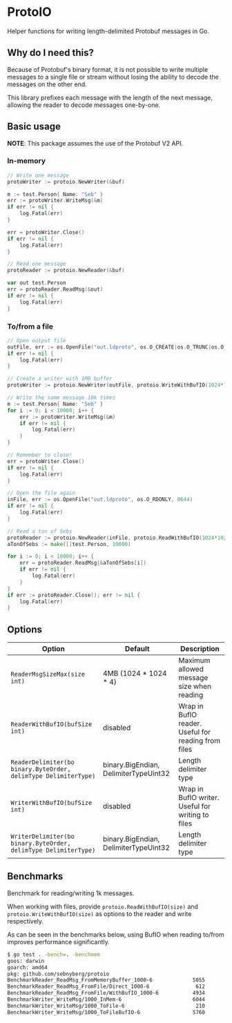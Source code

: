 # ProtoIO

Helper functions for writing length-delimited Protobuf messages in Go.

## Why do I need this?

Because of Protobuf's binary format, it is not possible to write multiple messages to a single file or stream without losing the ability to decode the messages on the other end.

This library prefixes each message with the length of the next message, allowing the reader to decode messages one-by-one.

## Basic usage

__NOTE__: This package assumes the use of the Protobuf V2 API.

### In-memory

```go
// Write one message
protoWriter := protoio.NewWriter(&buf)

m := test.Person{ Name: "Seb" }
err := protoWriter.WriteMsg(&m)
if err != nil {
    log.Fatal(err)
}

err = protoWriter.Close()
if err != nil {
    log.Fatal(err)
}

// Read one message
protoReader := protoio.NewReader(&buf)

var out test.Person
err = protoReader.ReadMsg(&out)
if err != nil {
    log.Fatal(err)
}
```

### To/from a file

```go
// Open output file
outFile, err := os.OpenFile("out.ldproto", os.O_CREATE|os.O_TRUNC|os.O_WRONLY, 0644)
if err != nil {
    log.Fatal(err)
}

// Create a writer with 1MB buffer
protoWriter := protoio.NewWriter(outFile, protoio.WriteWithBufIO(1024*1024))

// Write the same message 10k times
m := test.Person{ Name: "Seb" }
for i := 0; i < 10000; i++ {
    err := protoWriter.WriteMsg(&m)
    if err != nil {
        log.Fatal(err)
    }
}

// Remember to close! 
err = protoWriter.Close()
if err != nil {
    log.Fatal(err)
}

// Open the file again
inFile, err := os.OpenFile("out.ldproto", os.O_RDONLY, 0644)
if err != nil {
    log.Fatal(err)
}

// Read a ton of Sebs
protoReader := protoio.NewReader(inFile, protoio.ReadWithBufIO(1024*1024))
aTonOfSebs := make([]test.Person, 10000)

for i := 0; i < 10000; i++ {
    err = protoReader.ReadMsg(&aTonOfSebs[i])
    if err != nil {
        log.Fatal(err)
    }
}
if err := protoReader.Close(); err != nil {
    log.Fatal(err)
}
```

## Options

| Option | Default | Description | 
| --- | --- | --- |
| `ReaderMsgSizeMax(size int)` | 4MB (1024 * 1024 * 4) | Maximum allowed message size when reading |
| `ReaderWithBufIO(bufSize int)` | disabled | Wrap in BufIO reader. Useful for reading from files |
| `ReaderDelimiter(bo binary.ByteOrder, delimType DelimiterType)` | binary.BigEndian, DelimiterTypeUint32 | Length delimiter type |
| `WriterWithBufIO(bufSize int)` | disabled | Wrap in BufIO writer. Useful for writing to files |
| `WriterDelimiter(bo binary.ByteOrder, delimType DelimiterType)` | binary.BigEndian, DelimiterTypeUint32 | Length delimiter type |

## Benchmarks

Benchmark for reading/writing 1k messages.

When working with files, provide `protoio.ReadWithBufIO(size)` and `protoio.WriteWithBufIO(size)` as options to the reader and write respectively.

As can be seen in the benchmarks below, using BufIO when reading to/from improves performance significantly.

```bash
$ go test . -bench=. -benchmem
goos: darwin
goarch: amd64
pkg: github.com/sebnyberg/protoio
BenchmarkReader_ReadMsg_FromMemoryBuffer_1000-6             5055            237270 ns/op           16032 B/op       2001 allocs/op
BenchmarkReader_ReadMsg_FromFile/Direct_1000-6               612           1864892 ns/op           16032 B/op       2001 allocs/op
BenchmarkReader_ReadMsg_FromFile/WithBufIO_1000-6           4934            243272 ns/op           16032 B/op       2001 allocs/op
BenchmarkWriter_WriteMsg/1000_InMem-6                       6044            198506 ns/op              32 B/op          1 allocs/op
BenchmarkWriter_WriteMsg/1000_ToFile-6                       210           5658680 ns/op              32 B/op          1 allocs/op
BenchmarkWriter_WriteMsg/1000_ToFileBufIO-6                 5760            207997 ns/op              32 B/op          1 allocs/op
```
